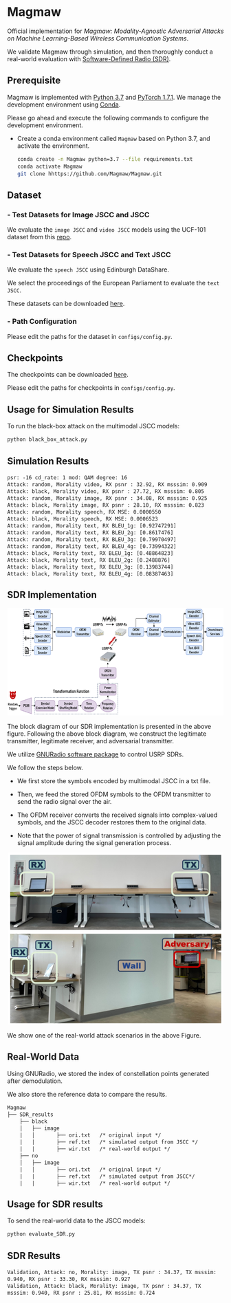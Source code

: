 # Magmaw
Official implementation for *Magmaw: Modality-Agnostic Adversarial Attacks on
Machine Learning-Based Wireless Communication Systems*. 

We validate Magmaw through simulation, and then thoroughly conduct a real-world evaluation with [Software-Defined Radio (SDR)](https://wiki.gnuradio.org/index.php/Tutorials).

## Prerequisite
Magmaw is implemented with [Python 3.7](https://www.python.org/downloads/) and [PyTorch 1.7.1](https://pytorch.org/). We manage the development environment using [Conda](https://anaconda.org/anaconda/conda).

Please go ahead and execute the following commands to configure the development environment.
- Create a conda environment called `Magmaw` based on Python 3.7, and activate the environment.
    ```bash
    conda create -n Magmaw python=3.7 --file requirements.txt
    conda activate Magmaw
    git clone hhttps://github.com/Magmaw/Magmaw.git
    ```

## Dataset

### - Test Datasets for Image JSCC and JSCC
We evaluate the `image JSCC` and `video JSCC` models using the UCF-101 dataset from this [repo](https://github.com/sli057/Geo-TRAP).

### - Test Datasets for Speech JSCC and Text JSCC
We evaluate the `speech JSCC` using Edinburgh DataShare. 

We select the proceedings of the European Parliament to evaluate the `text JSCC`.


These datasets can be downloaded [here](https://drive.google.com/drive/folders/1pxZ9pdtlIz3KdNd-M_uDSD0p8UzjG_BE?usp=sharing).

### - Path Configuration
Please edit the paths for the dataset in `configs/config.py`.

## Checkpoints
The checkpoints can be downloaded [here](https://drive.google.com/drive/folders/1mKj0EK5hC1EATHaD0RfSvVGm5WbEE6R0?usp=drive_link).

Please edit the paths for checkpoints in `configs/config.py`.


## Usage for Simulation Results

To run the black-box attack on the multimodal JSCC models:

```bash
python black_box_attack.py
```

## Simulation Results

```
psr: -16 cd_rate: 1 mod: QAM degree: 16
Attack: random, Morality video, RX psnr : 32.92, RX msssim: 0.909
Attack: black, Morality video, RX psnr : 27.72, RX msssim: 0.805
Attack: random, Morality image, RX psnr : 34.08, RX msssim: 0.925
Attack: black, Morality image, RX psnr : 28.10, RX msssim: 0.823
Attack: random, Morality speech, RX MSE: 0.0000550
Attack: black, Morality speech, RX MSE: 0.0006523
Attack: random, Morality text, RX BLEU_1g: [0.92747291]
Attack: random, Morality text, RX BLEU_2g: [0.8617476]
Attack: random, Morality text, RX BLEU_3g: [0.79970497]
Attack: random, Morality text, RX BLEU_4g: [0.73994322] 
Attack: black, Morality text, RX BLEU_1g: [0.48864823]
Attack: black, Morality text, RX BLEU_2g: [0.2488876]
Attack: black, Morality text, RX BLEU_3g: [0.13983744]
Attack: black, Morality text, RX BLEU_4g: [0.08387463]
```

## SDR Implementation
<div align="center"> <img src="./SDR_setup.png" height=250> </div>

The block diagram of our SDR implementation is presented in the above figure. Following the above block diagram, we construct the legitimate transmitter, legitimate receiver, and adversarial transmitter. 

We utilize [GNURadio software package](https://wiki.gnuradio.org/index.php/Tutorials) to control USRP SDRs.

We follow the steps below. 

* We first store the symbols encoded by multimodal JSCC in a txt file.

* Then, we feed the stored OFDM symbols to the OFDM transmitter to send the radio signal over the air.

* The OFDM receiver converts the received signals into complex-valued symbols, and the JSCC decoder restores them to the original data.

* Note that the power of signal transmission is controlled by adjusting the signal amplitude during the signal generation process.

<div align="center"> <img src="./fig_real_scenario.png" height=400> </div>

We show one of the real-world attack scenarios in the above Figure. 

## Real-World Data

Using GNURadio, we stored the index of constellation points generated after demodulation.

We also store the reference data to compare the results.

```
Magmaw
├── SDR_results
    ├── black 
    │   ├── image
    |   │       ├── ori.txt   /* original input */
    |   |       ├── ref.txt   /* simulated output from JSCC */
    |   |       ├── wir.txt   /* real-world output */
    ├── no
    │   ├── image
    |   │       ├── ori.txt   /* original input */
    |   |       ├── ref.txt   /* simulated output from JSCC*/
    |   |       ├── wir.txt   /* real-world output */
```

## Usage for SDR results

To send the real-world data to the JSCC models:

```bash
python evaluate_SDR.py
```

## SDR Results

```
Validation, Attack: no, Morality: image, TX psnr : 34.37, TX msssim: 0.940, RX psnr : 33.30, RX msssim: 0.927
Validation, Attack: black, Morality: image, TX psnr : 34.37, TX msssim: 0.940, RX psnr : 25.81, RX msssim: 0.724
```
